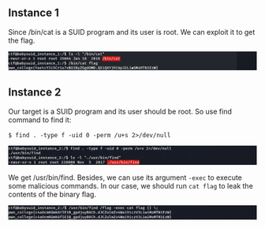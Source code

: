 ## Instance 1

Since /bin/cat is a SUID program and its user is root. We can exploit it to get the flag. 

![](https://github.com/chuang76/writ3up/blob/main/figure/cse466-1.PNG?raw=true)



## Instance 2

Our target is a SUID program and its user should be root. So use find command to find it:

```
$ find . -type f -uid 0 -perm /u+s 2>/dev/null
```

![](https://github.com/chuang76/writ3up/blob/main/figure/cse466-2.PNG?raw=true)

We get /usr/bin/find. Besides, we can use its argument `-exec` to execute some malicious commands. In our case, we should run `cat flag` to leak the contents of the binary flag. 

![](https://github.com/chuang76/writ3up/blob/main/figure/cse466-3.PNG?raw=true)